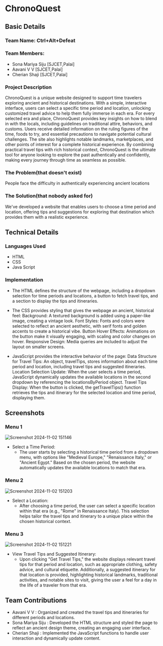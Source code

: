 # ChronoQuest
## Basic Details
### Team Name: Ctrl+Alt+Defeat
### Team Members:
  - Sona Mariya Siju [SJCET,Palai]
  - Aavani V V [SJCET,Palai] 
  - Cherian Shaji [SJCET,Palai]
  
### Project Description
  ChronoQuest is a unique website designed to support time travelers exploring ancient and historical destinations. With a simple, interactive interface, users can select a specific time period and location, unlocking customized travel advice to help them fully immerse in each era.
For every selected era and place, ChronoQuest provides key insights on how to blend in with the locals, including guidelines on traditional attire, behaviors, and customs. Users receive detailed information on the ruling figures of the time, foods to try, and essential precautions to navigate potential cultural challenges. The site also highlights notable landmarks, marketplaces, and other points of interest for a complete historical experience.
By combining practical travel tips with rich historical context, ChronoQuest is the ultimate tool for anyone looking to explore the past authentically and confidently, making every journey through time as seamless as possible.
### The Problem(that doesn't exist)
  People face the difficulty in authentically experiencing ancient locations
### The Solution(that nobody asked for)
  We've developed a website that enables users to choose a time period and location, offering tips and suggestions for exploring that destination which provides them with a realistic experience.
## Technical Details
### Languages Used
  - HTML
  - CSS
  - Java Script
### Implementation
  - The HTML defines the structure of the webpage, including a dropdown selection for time periods and locations, a button to fetch travel tips, and a section to display the tips and itineraries.
 
 - The CSS provides styling that gives the webpage an ancient, historical feel:
Background: A textured background is added using a paper-like image, creating a vintage look.
Font Styles: Fonts and colors were selected to reflect an ancient aesthetic, with serif fonts and golden accents to create a historical vibe.
Button Hover Effects: Animations on the button make it visually engaging, with scaling and color changes on hover.
Responsive Design: Media queries are included to adjust the layout on smaller screens.

- JavaScript provides the interactive behavior of the page:
Data Structure for Travel Tips: An object, travelTips, stores information about each time period and location, including travel tips and suggested itineraries.
Location Selection Update: When the user selects a time period, JavaScript dynamically updates the available locations in the second dropdown by referencing the locationsByPeriod object.
Travel Tips Display: When the button is clicked, the getTravelTips() function retrieves the tips and itinerary for the selected location and time period, displaying them.

## Screenshots
### Menu 1

![Screenshot 2024-11-02 151146](https://github.com/user-attachments/assets/338a80b4-0223-4999-aa26-b0674de8c8cf)

* Select a Time Period:
   - The user starts by selecting a historical time period from a dropdown menu, with options like "Medieval Europe," "Renaissance Italy," or "Ancient Egypt."
Based on the chosen period, the website automatically updates the available locations to match that era.

### Menu 2

![Screenshot 2024-11-02 151203](https://github.com/user-attachments/assets/3560ff5a-c74b-4ace-97e7-5892a3428059)

* Select a Location:
   - After choosing a time period, the user can select a specific location within that era (e.g., "Rome" in Renaissance Italy).
This selection helps tailor the travel tips and itinerary to a unique place within the chosen historical context.

### Menu 3

![Screenshot 2024-11-02 151221](https://github.com/user-attachments/assets/5925db68-f8b7-44f2-b61a-b2f9cfd2018c)

* View Travel Tips and Suggested Itinerary:
  - Upon clicking "Get Travel Tips," the website displays relevant travel tips for that period and location, such as appropriate clothing, safety advice, and cultural etiquette.
Additionally, a suggested itinerary for that location is provided, highlighting historical landmarks, traditional activities, and notable sites to visit, giving the user a feel for a day in the life of a traveler from that era.

## Team Contributions
  - Aavani V V : Organized and created the travel tips and itineraries for different periods and locations.
  - Sona Mariya Siju : Developed the HTML structure and styled the page to reflect an ancient design theme, creating an engaging user interface.
  - Cherian Shaji :  Implemented the JavaScript functions to handle user interaction and dynamically update content.



    
